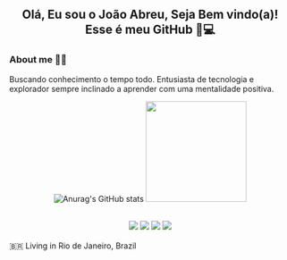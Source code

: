 

        
<div align="center">
        
##  Olá, Eu sou o João Abreu, Seja Bem vindo(a)! Esse é meu GitHub 🚀💻 
        
</div>

<div style="display: inline_block">
        
### About me   👨‍💻 
 Buscando conhecimento o tempo todo. Entusiasta de tecnologia e explorador sempre inclinado a aprender com uma mentalidade positiva.

  
  </div>
        
  <div align="center">
  
![Anurag's GitHub stats](https://github-readme-stats.vercel.app/api?username=Joaoabreu22&show_icons=true&theme=transparent)
<img height="180em" src="https://github-readme-stats.vercel.app/api/top-langs/?username=Joaoabreu22&layout=compact&langs_count=7&theme=merko"/>
</a>
<br/><br/>  

<div>
       <a href="https://www.linkedin.com/in/joaoabreu22/" target="_blank"><img src="https://img.shields.io/badge/-LinkedIn-%230077B5?style=for-the-badge&logo=linkedin&logoColor=white" target="_blank"></a> 
       <a href = "mailto:abreunegocio@gmail.com"><img src="https://img.shields.io/badge/-Gmail-%23333?style=for-the-badge&logo=gmail&logoColor=white" target="_blank"></a>
       <a href = "https://api.whatsapp.com/send?phone=21982603792&text=sua%20mensagem"><img src="https://img.shields.io/badge/WhatsApp-25D366?style=for-the-badge&logo=whatsapp&logoColor=white" target="_blank"></a>
       <a href = "https://t.me/joaoabreu22"><img src="https://img.shields.io/badge/Telegram-2CA5E0?style=for-the-badge&logo=telegram&logoColor=white"  target="_blank"></a>
            
</div>

</div>
</div>
<br />
🇧🇷 Living in Rio de Janeiro, Brazil 


